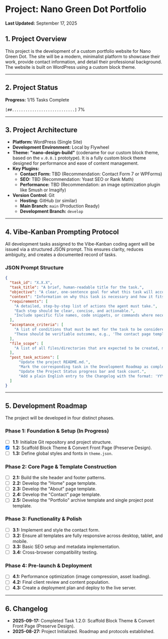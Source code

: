 # Project: Nano Green Dot Portfolio

**Last Updated:** September 17, 2025

## 1. Project Overview

This project is the development of a custom portfolio website for Nano Green Dot. The site will be a modern, minimalist platform to showcase their work, provide contact information, and detail their professional background. The website is built on WordPress using a custom block theme.

---

## 2. Project Status

**Progress:** 1/15 Tasks Complete

`[##............................]` 7%

---

## 3. Project Architecture

* **Platform:** WordPress (Single Site)
* **Development Environment:** Local by Flywheel
* **Theme:** **"nano-design-build"** (codename for our custom block theme, based on the `v.0.0.1` prototype). It is a fully custom block theme designed for performance and ease of content management.
* **Key Plugins:**
    * **Contact Form:** TBD (Recommendation: Contact Form 7 or WPForms)
    * **SEO:** TBD (Recommendation: Yoast SEO or Rank Math)
    * **Performance:** TBD (Recommendation: an image optimization plugin like Smush or Imagify)
* **Version Control:** Git
    * **Hosting:** GitHub (or similar)
    * **Main Branch:** `main` (Production Ready)
    * **Development Branch:** `develop`

---

## 4. Vibe-Kanban Prompting Protocol

All development tasks assigned to the Vibe-Kanban coding agent will be issued via a structured JSON prompt. This ensures clarity, reduces ambiguity, and creates a documented record of tasks.

### JSON Prompt Structure

```json
{
  "task_id": "X.X.X",
  "task_title": "A brief, human-readable title for the task.",
  "objective": "A clear, one-sentence goal for what this task will accomplish.",
  "context": "Information on why this task is necessary and how it fits into the larger project. Mention any preceding tasks or dependencies.",
  "requirements": [
    "A detailed, step-by-step list of actions the agent must take.",
    "Each step should be clear, concise, and actionable.",
    "Include specific file names, code snippets, or commands where necessary."
  ],
  "acceptance_criteria": [
    "A list of conditions that must be met for the task to be considered complete.",
    "These should be verifiable outcomes, e.g., 'The contact page template is created at templates/page-contact.html'."
  ],
  "file_scope": [
    "A list of all files/directories that are expected to be created, modified, or deleted during this task."
  ],
  "post_task_actions": [
      "Update the project README.md.",
      "Mark the corresponding task in the Development Roadmap as complete using '[x]'.",
      "Update the Project Status progress bar and task count.",
      "Add a plain English entry to the Changelog with the format: 'YYYY-MM-DD: Completed Task X.X: Task Title.'"
  ]
}
```

---

## 5. Development Roadmap

The project will be developed in four distinct phases.

### Phase 1: Foundation & Setup (In Progress)

* [ ] **1.1:** Initialize Git repository and project structure.
* [x] **1.2:** Scaffold Block Theme & Convert Front Page (Preserve Design).
* [ ] **1.3:** Define global styles and fonts in `theme.json`.

### Phase 2: Core Page & Template Construction

* [ ] **2.1:** Build the site header and footer patterns.
* [ ] **2.2:** Develop the "Home" page template.
* [ ] **2.3:** Develop the "About" page template.
* [ ] **2.4:** Develop the "Contact" page template.
* [ ] **2.5:** Develop the "Portfolio" archive template and single project post template.

### Phase 3: Functionality & Polish

* [ ] **3.1:** Implement and style the contact form.
* [ ] **3.2:** Ensure all templates are fully responsive across desktop, tablet, and mobile.
* [ ] **3.3:** Basic SEO setup and metadata implementation.
* [ ] **3.4:** Cross-browser compatibility testing.

### Phase 4: Pre-launch & Deployment

* [ ] **4.1:** Performance optimization (image compression, asset loading).
* [ ] **4.2:** Final client review and content population.
* [ ] **4.3:** Create a deployment plan and deploy to the live server.

---

## 6. Changelog

* **2025-09-17:** Completed Task 1.2.0: Scaffold Block Theme & Convert Front Page (Preserve Design).
* **2025-08-27:** Project Initialized. Roadmap and protocols established.
